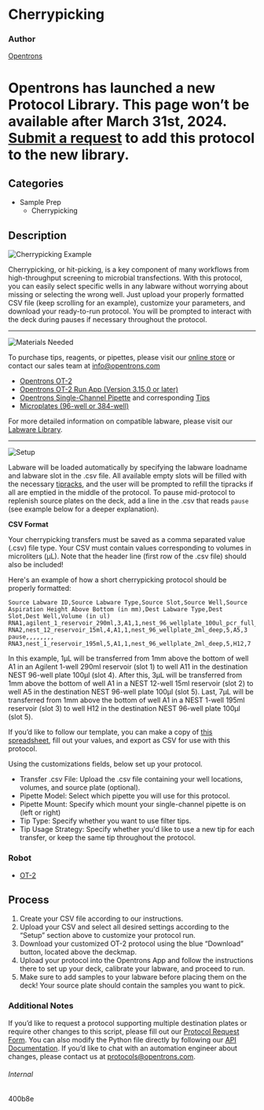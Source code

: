 # Cherrypicking

### Author
[Opentrons](https://opentrons.com/)


# Opentrons has launched a new Protocol Library. This page won’t be available after March 31st, 2024. [Submit a request](https://docs.google.com/forms/d/e/1FAIpQLSdYYp9QCKow4nn0KlCVsMS3HX0eJ0N9O7-erajKvcpT0lWbSg/viewform) to add this protocol to the new library.

## Categories
* Sample Prep
	* Cherrypicking

## Description
![Cherrypicking Example](https://opentrons-protocol-library-website.s3.amazonaws.com/custom-README-images/cherrypicking/cherrypicking_example.png)

Cherrypicking, or hit-picking, is a key component of many workflows from high-throughput screening to microbial transfections. With this protocol, you can easily select specific wells in any labware without worrying about missing or selecting the wrong well. Just upload your properly formatted CSV file (keep scrolling for an example), customize your parameters, and download your ready-to-run protocol. You will be prompted to interact with the deck during pauses if necessary throughout the protocol.

---
![Materials Needed](https://s3.amazonaws.com/opentrons-protocol-library-website/custom-README-images/001-General+Headings/materials.png)

To purchase tips, reagents, or pipettes, please visit our [online store](https://shop.opentrons.com/) or contact our sales team at [info@opentrons.com](mailto:info@opentrons.com)

* [Opentrons OT-2](https://shop.opentrons.com/collections/ot-2-robot/products/ot-2)
* [Opentrons OT-2 Run App (Version 3.15.0 or later)](https://opentrons.com/ot-app/)
* [Opentrons Single-Channel Pipette](https://shop.opentrons.com/collections/ot-2-pipettes) and corresponding [Tips](https://shop.opentrons.com/collections/opentrons-tips)
* [Microplates (96-well or 384-well)](https://labware.opentrons.com/?category=wellPlate)

For more detailed information on compatible labware, please visit our [Labware Library](https://labware.opentrons.com/).



---
![Setup](https://s3.amazonaws.com/opentrons-protocol-library-website/custom-README-images/001-General+Headings/Setup.png)

Labware will be loaded automatically by specifying the labware loadname and labware slot in the .csv file. All available empty slots will be filled with the necessary [tipracks](https://shop.opentrons.com/collections/opentrons-tips), and the user will be prompted to refill the tipracks if all are emptied in the middle of the protocol. To pause mid-protocol to replenish source plates on the deck, add a line in the .csv that reads `pause` (see example below for a deeper explanation).

**CSV Format**

Your cherrypicking transfers must be saved as a comma separated value (.csv) file type. Your CSV must contain values corresponding to volumes in microliters (μL). Note that the header line (first row of the .csv file) should also be included!

Here's an example of how a short cherrypicking protocol should be properly formatted:

```
Source Labware ID,Source Labware Type,Source Slot,Source Well,Source Aspiration Height Above Bottom (in mm),Dest Labware Type,Dest Slot,Dest Well,Volume (in ul)
RNA1,agilent_1_reservoir_290ml,3,A1,1,nest_96_wellplate_100ul_pcr_full_skirt,4,A11,1
RNA2,nest_12_reservoir_15ml,4,A1,1,nest_96_wellplate_2ml_deep,5,A5,3
pause,,,,,,,,
RNA3,nest_1_reservoir_195ml,5,A1,1,nest_96_wellplate_2ml_deep,5,H12,7
```

In this example, 1μL will be transferred from 1mm above the bottom of well A1 in an Agilent 1-well 290ml reservoir (slot 1) to well A11 in the destination NEST 96-well plate 100µl (slot 4). After this, 3μL will be transferred from 1mm above the bottom of well A1 in a NEST 12-well 15ml reservoir (slot 2) to well A5 in the destination NEST 96-well plate 100µl (slot 5). Last, 7μL will be transferred from 1mm above the bottom of well A1 in a NEST 1-well 195ml reservoir (slot 3) to well H12 in the destination NEST 96-well plate 100µl (slot 5).

If you’d like to follow our template, you can make a copy of [this spreadsheet](https://opentrons-protocol-library-website.s3.amazonaws.com/custom-README-images/400b8e/cp_example.csv), fill out your values, and export as CSV for use with this protocol.

Using the customizations fields, below set up your protocol.
* Transfer .csv File: Upload the .csv file containing your well locations, volumes, and source plate (optional).
* Pipette Model: Select which pipette you will use for this protocol.
* Pipette Mount: Specify which mount your single-channel pipette is on (left or right)
* Tip Type: Specify whether you want to use filter tips.
* Tip Usage Strategy: Specify whether you'd like to use a new tip for each transfer, or keep the same tip throughout the protocol.


### Robot
* [OT-2](https://opentrons.com/ot-2)

## Process

1. Create your CSV file according to our instructions.
2. Upload your CSV and select all desired settings according to the “Setup” section above to customize your protocol run.
3. Download your customized OT-2 protocol using the blue “Download” button, located above the deckmap.
4. Upload your protocol into the Opentrons App and follow the instructions there to set up your deck, calibrate your labware, and proceed to run.
5. Make sure to add samples to your labware before placing them on the deck! Your source plate should contain the samples you want to pick.

### Additional Notes

If you’d like to request a protocol supporting multiple destination plates or require other changes to this script, please fill out our [Protocol Request Form](https://opentrons-protocol-dev.paperform.co/). You can also modify the Python file directly by following our [API Documentation](https://docs.opentrons.com/v2/). If you’d like to chat with an automation engineer about changes, please contact us at [protocols@opentrons.com](mailto:protocols@opentrons.com).

###### Internal
400b8e

